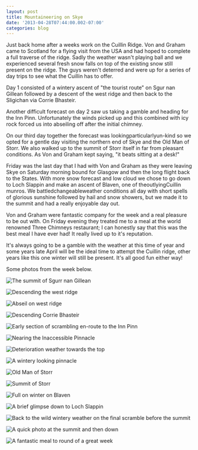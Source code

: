 ```yaml
---
layout: post
title: Mountaineering on Skye
date: '2013-04-28T07:44:00.002-07:00'
categories: blog
---
```


Just back home after a weeks work on the Cuillin Ridge. Von and Graham came to Scotland for a flying visit from the USA and had hoped to complete a full traverse of the ridge. Sadly the weather wasn't playing ball and we experienced several fresh snow falls on top of the existing snow still present on the ridge. The guys weren't deterred and were up for a series of day trips to see what the Cuillin has to offer.

Day 1 consisted of a wintery ascent of "the tourist route" on Sgur nan Gillean followed by a descent of the west ridge and then back to the Sligichan via Corrie Bhasteir.

Another difficult forecast on day 2 saw us taking a gamble and heading for the Inn Pinn. Unfortunately the winds picked up and this combined with icy rock forced us into abseiling off after the initial chimney.

On our third day together the forecast was lookingparticularlyun-kind so we opted for a gentle day visiting the northern end of Skye and the Old Man of Storr. We also walked up to the summit of Storr itself in far from pleasant conditions. As Von and Graham kept saying, "it beats sitting at a desk!"

Friday was the last day that I had with Von and Graham as they were leaving Skye on Saturday morning bound for Glasgow and then the long flight back to the States. With more snow forecast and low cloud we chose to go down to Loch Slappin and make an ascent of Blaven, one of theoutlyingCuillin munros. We battledchangeableweather conditions all day with short spells of glorious sunshine followed by hail and snow showers, but we made it to the summit and had a really enjoyable day out.

Von and Graham were fantastic company for the week and a real pleasure to be out with. On Friday evening they treated me to a meal at the world renowned Three Chimneys restaurant; I can honestly say that this was the best meal I have ever had! It really lived up to it's reputation.

It's always going to be a gamble with the weather at this time of year and some years late April will be the ideal time to attempt the Cuillin ridge, other years like this one winter will still be present. It's all good fun either way!

Some photos from the week below.

![The summit of Sgurr nan Gillean](/photos/blogger-posts/Gillean.jpg)

![Descending the west ridge](/photos/blogger-posts/west+ridge.jpg)

![Abseil on west ridge](/photos/blogger-posts/abb.jpg)

![Descending Corrie Bhasteir](/photos/blogger-posts/corrie+basteir.jpg)

![Early section of scrambling en-route to the Inn Pinn](/photos/blogger-posts/pinn.jpg)

![Nearing the Inaccessible Pinnacle](/photos/blogger-posts/pinn2.jpg)

![Deterioration weather towards the top](/photos/blogger-posts/pinn3.jpg)

![A wintery looking pinnacle](/photos/blogger-posts/Innpinn.jpg)

![Old Man of Storr](/photos/blogger-posts/storr.jpg)

![Summit of Storr](/photos/blogger-posts/storrsummit.jpg)

![Full on winter on Blaven](/photos/blogger-posts/Blaven.jpg)

![A brief glimpse down to Loch Slappin](/photos/blogger-posts/blavdescent.jpg)

![Back to the wild wintery weather on the final scramble before the summit](/photos/blogger-posts/Blaven2.jpg)

![A quick photo at the summit and then down](/photos/blogger-posts/Blavensummit.jpg)

![A fantastic meal to round of a great week](/photos/blogger-posts/3Cs.jpg)
